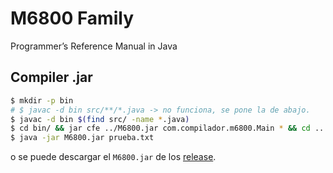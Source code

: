 # M6800 Family

Programmer’s Reference Manual in Java

## Compiler .jar

```bash
$ mkdir -p bin
# $ javac -d bin src/**/*.java -> no funciona, se pone la de abajo.
$ javac -d bin $(find src/ -name *.java)
$ cd bin/ && jar cfe ../M6800.jar com.compilador.m6800.Main * && cd ..
$ java -jar M6800.jar prueba.txt
```

o se puede descargar el `M6800.jar` de los [release](https://gitlab.com/mvochoa/m6800-family/releases).
